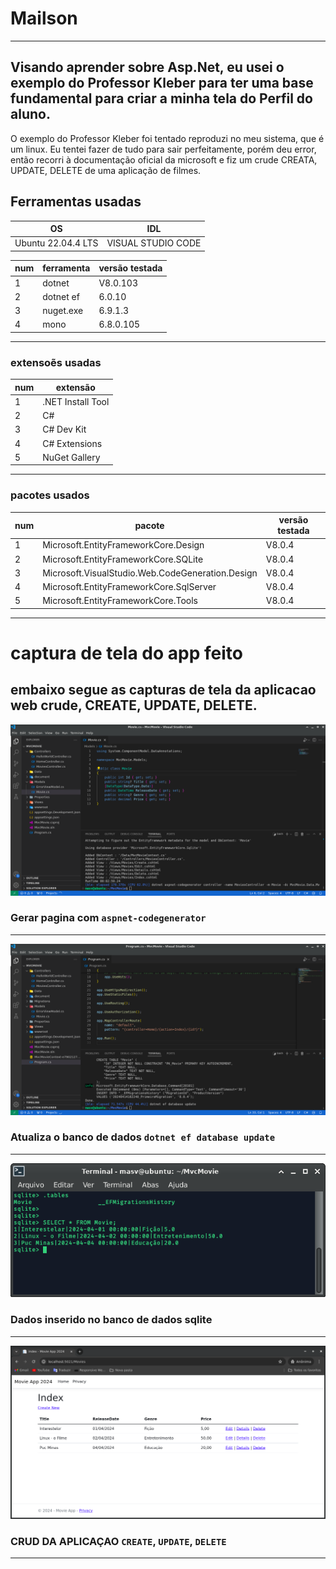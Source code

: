 # Mailson 
---
Visando aprender sobre Asp.Net, eu usei o  exemplo do Professor Kleber para ter uma base fundamental para criar a minha tela do Perfil do aluno. 
---

O exemplo do Professor Kleber foi tentado reproduzi no meu sistema, que é um linux. Eu tentei fazer de tudo para sair perfeitamente, porém deu error, então recorri à documentação oficial da microsoft e fiz um crude CREATA, UPDATE, DELETE de uma aplicação de filmes.



## Ferramentas usadas
| OS  | IDL |
| --- | --- |
| Ubuntu 22.04.4 LTS | VISUAL STUDIO CODE |

| num | ferramenta|versão testada|
| --- |    ---    |---      |
| 1   | dotnet    |V8.0.103|
| 2   | dotnet ef |6.0.10   |
| 3   | nuget.exe |6.9.1.3  |
| 4   | mono      |6.8.0.105|

---



### extensoẽs usadas

| num  | extensão |
| --- | --- |
| 1 | .NET Install Tool |
| 2 | C# |
| 3 | C# Dev Kit |
| 4 | C# Extensions |
| 5 | NuGet Gallery |
---

### pacotes usados
| num | pacote                                         |versão testada|
| ---|              ---                                |--- |
| 1  |Microsoft.EntityFrameworkCore.Design             |V8.0.4|
| 2  |Microsoft.EntityFrameworkCore.SQLite             |V8.0.4|
| 3  |Microsoft.VisualStudio.Web.CodeGeneration.Design |V8.0.4|
| 4  |Microsoft.EntityFrameworkCore.SqlServer          |V8.0.4| 
| 5  |Microsoft.EntityFrameworkCore.Tools             |V8.0.4| 
    
---



 
 # captura de tela do app feito
 ## embaixo segue as capturas de tela da aplicacao web crude, CREATE, UPDATE, DELETE.


<img alt="pagina migration" src="_img/gerar_paginas.png">

### Gerar pagina com `aspnet-codegenerator`
---


<img alt="pagina migration" src="_img/dtabase_update.png">

### Atualiza o banco de dados `dotnet ef database update`

---



<img alt="pagina migration" src="_img/dados_inseridos_no_sqlite.png">

### Dados inserido no banco de dados sqlite
---


<img alt="pagina migration" src="_img/crud.png">

### CRUD DA APLICAÇAO `CREATE`, `UPDATE`, `DELETE`
---


